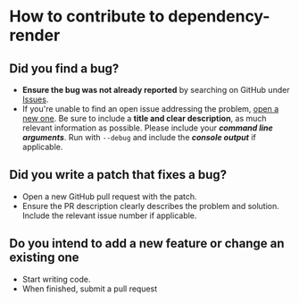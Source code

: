# How to contribute to dependency-render

## Did you find a bug?

- **Ensure the bug was not already reported** by searching on GitHub under 
  [Issues](https://github.com/AaronTraas/Clash-Royale-Clan-Tools/issues).
- If you're unable to find an open issue addressing the problem, 
  [open a new one](https://github.com/AaronTraas/Clash-Royale-Clan-Tools/issues/new). 
  Be sure to include a **title and clear description**, as much relevant information 
  as possible. Please include your ***command line arguments***. 
  Run with `--debug` and include the ***console output*** if applicable.

## Did you write a patch that fixes a bug?

- Open a new GitHub pull request with the patch.
- Ensure the PR description clearly describes the problem and solution. 
  Include the relevant issue number if applicable.

## Do you intend to add a new feature or change an existing one

- Start writing code.
- When finished, submit a pull request

